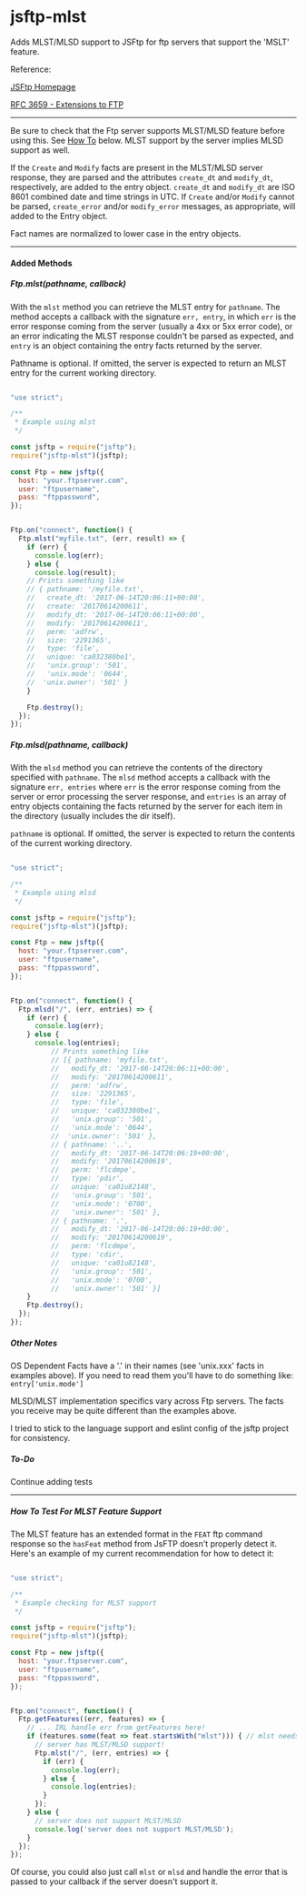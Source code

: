# jsftp-mlst
Adds MLST/MLSD support to JSFtp for ftp servers that support the 'MSLT' feature.

Reference:

[JSFtp Homepage](https://github.com/sergi/jsftp "JSFtp Homepage")

[RFC 3659 - Extensions to FTP](https://tools.ietf.org/html/rfc3659#page-23 "rfc3659")

---

Be sure to check that the Ftp server supports MLST/MLSD feature before using this.
 See [How To](#how-to-test-for-mlst-feature-support) below. MLST support by the server implies MLSD support as well.

If the `Create` and `Modify` facts are present in the MLST/MLSD server response,
 they are parsed and the attributes `create_dt` and `modify_dt`, respectively,
are added to the entry object.
`create_dt` and `modify_dt` are ISO 8601 combined date and time strings in UTC.
If `Create` and/or `Modify` cannot be parsed, `create_error` and/or `modify_error`
 messages, as appropriate, will added to the Entry object.

Fact names are normalized to lower case in the entry objects.


---


#### Added Methods

##### Ftp.mlst(pathname, callback)

With the `mlst` method you can retrieve the MLST entry for `pathname`. The method
accepts a callback with the signature `err, entry`, in which `err` is the error
response coming from the server (usually a 4xx or 5xx error code), or an error
indicating the MLST response couldn't be parsed as expected, and `entry`
is an object containing the entry facts returned by the server.

Pathname is optional. If omitted, the server is expected to return
an MLST entry for the current working directory.

```javascript

"use strict";

/**
 * Example using mlst
 */

const jsftp = require("jsftp");
require("jsftp-mlst")(jsftp);

const Ftp = new jsftp({
  host: "your.ftpserver.com",
  user: "ftpusername",
  pass: "ftppassword",
});


Ftp.on("connect", function() {
  Ftp.mlst("myfile.txt", (err, result) => {
    if (err) {
      console.log(err);
    } else {
      console.log(result);
    // Prints something like
    // { pathname: '/myfile.txt',
    //   create_dt: '2017-06-14T20:06:11+00:00',
    //   create: '20170614200611',
    //   modify_dt: '2017-06-14T20:06:11+00:00',
    //   modify: '20170614200611',
    //   perm: 'adfrw',
    //   size: '2291365',
    //   type: 'file',
    //   unique: 'ca032380be1',
    //   'unix.group': '501',
    //   'unix.mode': '0644',
    //  'unix.owner': '501' }
    }

    Ftp.destroy();
  });
});

```

##### Ftp.mlsd(pathname, callback)

With the `mlsd` method you can retrieve the contents of the 
directory specified with `pathname`. The `mlsd` method accepts a callback with the signature `err, entries`
where `err` is the error response coming from the server or 
error processing the server response, and `entries` is an 
array of entry objects containing the facts returned by the server
for each item in the directory (usually includes the dir itself).

`pathname` is optional. If omitted, the server is expected to return the contents of the current working directory.

```javascript

"use strict";

/**
 * Example using mlsd
 */

const jsftp = require("jsftp");
require("jsftp-mlst")(jsftp);

const Ftp = new jsftp({
  host: "your.ftpserver.com",
  user: "ftpusername",
  pass: "ftppassword",
});


Ftp.on("connect", function() {
  Ftp.mlsd("/", (err, entries) => {
    if (err) {
      console.log(err);
    } else {
      console.log(entries);
          // Prints something like
          // [{ pathname: 'myfile.txt',
          //   modify_dt: '2017-06-14T20:06:11+00:00',
          //   modify: '20170614200611',
          //   perm: 'adfrw',
          //   size: '2291365',
          //   type: 'file',
          //   unique: 'ca032380be1',
          //   'unix.group': '501',
          //   'unix.mode': '0644',
          //  'unix.owner': '501' },
          // { pathname: '..',
          //   modify_dt: '2017-06-14T20:06:19+00:00',
          //   modify: '20170614200619',
          //   perm: 'flcdmpe',
          //   type: 'pdir',
          //   unique: 'ca01u82148',
          //   'unix.group': '501',
          //   'unix.mode': '0700',
          //   'unix.owner': '501' },
          // { pathname: '.',
          //   modify_dt: '2017-06-14T20:06:19+00:00',
          //   modify: '20170614200619',
          //   perm: 'flcdmpe',
          //   type: 'cdir',
          //   unique: 'ca01u82148',
          //   'unix.group': '501',
          //   'unix.mode': '0700',
          //   'unix.owner': '501' }]
    }
    Ftp.destroy();
  });
});

```

##### Other Notes

OS Dependent Facts have a '.' in their names (see 'unix.xxx' facts in examples above).
If you need to read them you'll have to do something like:
`entry['unix.mode']`

MLSD/MLST implementation specifics vary across Ftp servers. The facts you receive
may be quite different than the examples above.

I tried to stick to the language support and eslint config of the
jsftp project for consistency.

##### To-Do

Continue adding tests


---


##### How To Test For MLST Feature Support

The MLST feature has an extended format in the `FEAT` ftp command response so the
`hasFeat` method from JsFTP doesn't properly detect it. Here's an example of my
current recommendation for how to detect it:
```javascript

"use strict";

/**
 * Example checking for MLST support
 */

const jsftp = require("jsftp");
require("jsftp-mlst")(jsftp);

const Ftp = new jsftp({
  host: "your.ftpserver.com",
  user: "ftpusername",
  pass: "ftppassword",
});


Ftp.on("connect", function() {
  Ftp.getFeatures((err, features) => {
    // ... IRL handle err from getFeatures here!
    if (features.some(feat => feat.startsWith("mlst"))) { // mlst needs to be lowercase here
      // server has MLST/MLSD support!
      Ftp.mlst("/", (err, entries) => {
        if (err) {
          console.log(err);
        } else {
          console.log(entries);
        }
      });
    } else {
      // server does not support MLST/MLSD
      console.log('server does not support MLST/MLSD');
    }
  });
});

```
Of course, you could also just call `mlst` or `mlsd` and handle the error
that is passed to your callback if the server doesn't support it.
